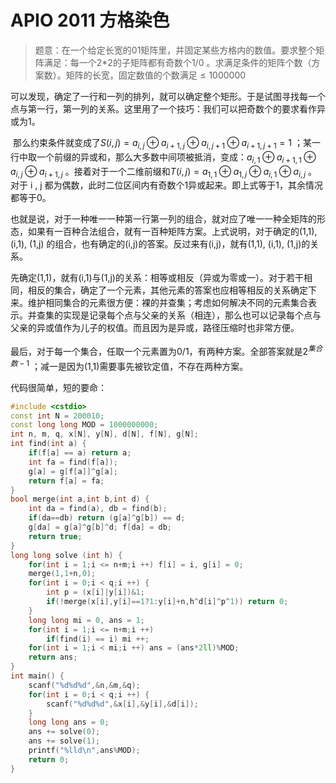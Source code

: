 # APIO 2011 方格染色

> ​	题意：在一个给定长宽的01矩阵里，并固定某些方格内的数值。要求整个矩阵满足：每一个2*2的子矩阵都有奇数个1/0 。求满足条件的矩阵个数（方案数）。矩阵的长宽，固定数值的个数满足$\le 1000000$ 

​	可以发现，确定了一行和一列的排列，就可以确定整个矩形。于是试图寻找每一个点与第一行，第一列的关系。这里用了一个技巧：我们可以把奇数个的要求看作异或为1。

​	那么约束条件就变成了$S(i,j) = a_{i,j}\oplus a_{i+1,j}\oplus a_{i,j+1}\oplus a_{i+1,j+1}=1$ ；某一行中取一个前缀的异或和，那么大多数中间项被抵消，变成：$a_{i,1}\oplus a_{i+1,1}\oplus a_{i,j}\oplus a_{i+1,j}$ 。接着对于一个二维前缀和$T(i,j)=a_{1,1}\oplus a_{1,j}\oplus a_{i,1}\oplus a_{i,j}$ 。对于 i , j 都为偶数，此时二位区间内有奇数个1异或起来。即上式等于1，其余情况都等于0。

​	也就是说，对于一种唯一一种第一行第一列的组合，就对应了唯一一种全矩阵的形态，如果有一百种合法组合，就有一百种矩阵方案。上式说明，对于确定的(1,1), (i,1), (1,j) 的组合，也有确定的(i,j)的答案。反过来有(i,j)，就有(1,1), (i,1), (1,j)的关系。

​	先确定(1,1)，就有(i,1)与(1,j)的关系：相等或相反（异或为零或一）。对于若干相同，相反的集合，确定了一个元素，其他元素的答案也应相等相反的关系确定下来。维护相同集合的元素很方便：裸的并查集；考虑如何解决不同的元素集合表示。并查集的实现是记录每个点与父亲的关系（相连），那么也可以记录每个点与父亲的异或值作为儿子的权值。而且因为是异或，路径压缩时也非常方便。

​	最后，对于每一个集合，任取一个元素置为0/1，有两种方案。全部答案就是$2^{集合数-1}$ ；减一是因为(1,1)需要事先被钦定值，不存在两种方案。





代码很简单，短的要命：

```c++
#include <cstdio>
const int N = 200010;
const long long MOD = 1000000000;
int n, m, q, x[N], y[N], d[N], f[N], g[N];
int find(int a) {
	if(f[a] == a) return a;
	int fa = find(f[a]);
	g[a] = g[f[a]]^g[a];
	return f[a] = fa;
}
bool merge(int a,int b,int d) {
	int da = find(a), db = find(b);
	if(da==db) return (g[a]^g[b]) == d;
	g[da] = g[a]^g[b]^d; f[da] = db;
	return true;
}
long long solve (int h) {
	for(int i = 1;i <= n+m;i ++) f[i] = i, g[i] = 0;
	merge(1,1+n,0);
	for(int i = 0;i < q;i ++) {
		int p = (x[i]|y[i])&1;
		if(!merge(x[i],y[i]==1?1:y[i]+n,h^d[i]^p^1)) return 0;
	}
	long long mi = 0, ans = 1; 
	for(int i = 1;i <= n+m;i ++)
		if(find(i) == i) mi ++;
	for(int i = 1;i < mi;i ++) ans = (ans*2ll)%MOD;
	return ans;
}
int main() {
	scanf("%d%d%d",&n,&m,&q);
	for(int i = 0;i < q;i ++) {
		scanf("%d%d%d",&x[i],&y[i],&d[i]);
	}
	long long ans = 0; 
	ans += solve(0); 
	ans += solve(1);
	printf("%lld\n",ans%MOD);
	return 0;
}
```